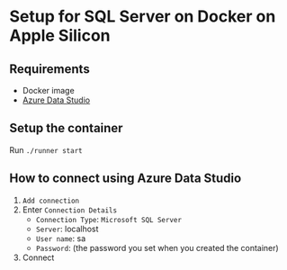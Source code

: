 # Setup for SQL Server on Docker on Apple Silicon

## Requirements

- Docker image
- [Azure Data Studio](https://docs.microsoft.com/ja-jp/sql/azure-data-studio/download-azure-data-studio?view=sql-server-ver15#download-azure-data-studio)

## Setup the container

Run `./runner start`

## How to connect using Azure Data Studio

1. `Add connection`
2. Enter `Connection Details`
   - `Connection Type`: `Microsoft SQL Server`
   - `Server`: localhost
   - `User name`: sa
   - `Password`: (the password you set when you created the container)
3. Connect
